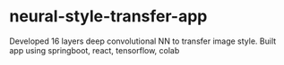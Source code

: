 # neural-style-transfer-app
Developed 16 layers deep convolutional NN to transfer image style. 
Built app using springboot, react, tensorflow, colab
